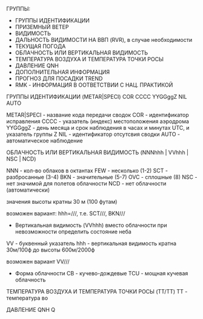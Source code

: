 ГРУППЫ:
- ГРУППЫ ИДЕНТИФИКАЦИИ
- ПРИЗЕМНЫЙ ВЕТЕР
- ВИДИМОСТЬ
- ДАЛЬНОСТЬ ВИДИМОСТИ НА ВВП (RVR), в случае необходимости
- ТЕКУЩАЯ ПОГОДА
- ОБЛАЧНОСТЬ ИЛИ ВЕРТИКАЛЬНАЯ ВИДИМОСТЬ
- ТЕМПЕРАТУРА ВОЗДУХА И ТЕМПЕРАТУРА ТОЧКИ РОСЫ
- ДАВЛЕНИЕ QNH
- ДОПОЛНИТЕЛЬНАЯ ИНФОРМАЦИЯ
- ПРОГНОЗ ДЛЯ ПОСАДКИ TREND
- RMK - ИНФОРМАЦИЯ В ООТВЕТСТВИИ С НАЦ. ПРАКТИКОЙ


ГРУППЫ ИДЕНТИФИКАЦИИ
(METAR|SPECI) COR CCCC YYGGggZ NIL AUTO

  METAR|SPECI - название кода передачи сводок
  COR - идентификатор исправления
  CCCC - указатель (индекс) местоположения аэродрома
  YYGGggZ - день месяца и срок наблюдения в часах и минутах UTC, и указатель группы Z
  NIL - идентификатор отсутсвия сводки
  AUTO - автоматическое наблюдение


ОБЛАЧНОСТЬ ИЛИ ВЕРТИКАЛЬНАЯ ВИДИМОСТЬ
(NNNhhh | VVhhh | NSC | NCD)

  NNN - кол-во облаков в октантах
    FEW - несколько    (1-2)
    SCT - разбросанные (3-4)
    BKN - значительные (5-7)
    OVC - сплошные     (8)
    NSC - нет значимой для полетов облачности
    NCD - нет облачности (автоматически)

  значения высоты кратны 30 м (100 футам)

  возможен вариант: hhh=///, т.е. SCT///, BKN///

  - Вертикальная видимость (VVhhh)
  вместо облачности при невозможности
  определить состояние неба

  VV - буквенный указатель
  hhh - вертикальная видимость
        кратна 30м/100ф до высоты 600м/2000ф

  возможен вариант VV///

  - Форма облачности
  CB - кучево-дождевые
  TCU - мощная кучевая облачность


ТЕМПЕРАТУРА ВОЗДУХА И ТЕМПЕРАТУРА ТОЧКИ РОСЫ
(TT/TT)
TT - температура во 

ДАВЛЕНИЕ QNH
Q
